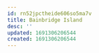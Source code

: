 ```yaml
---
id: rn52jpctheide606so5ma7v
title: Bainbridge Island
desc: ''
updated: 1691306206544
created: 1691306206544
---
```

